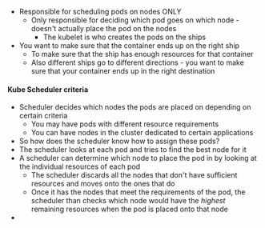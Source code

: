 - Responsible for scheduling pods on nodes ONLY
	- Only responsible for deciding which pod goes on which node - doesn't actually place the pod on the nodes
		- The kubelet is who creates the pods on the ships
- You want to make sure that the container ends up on the right ship
	- To make sure that the ship has enough resources for that container
	- Also different ships go to different directions - you want to make sure that your container ends up in the right destination

#### Kube Scheduler criteria

- Scheduler decides which nodes the pods are placed on depending on certain criteria
	- You may have pods with different resource requirements 
	- You can have nodes in the cluster dedicated to certain applications
- So how does the scheduler know how to assign these pods?
- The scheduler looks at each pod and tries to find the best node for it
- A scheduler can determine which node to place the pod in by looking at the individual resources of each pod
	- The scheduler discards all the nodes that don't have sufficient resources and moves onto the ones that do
	- Once it has the nodes that meet the requirements of the pod, the scheduler than checks which node would have the *highest* remaining resources when the pod is placed onto that node
- 